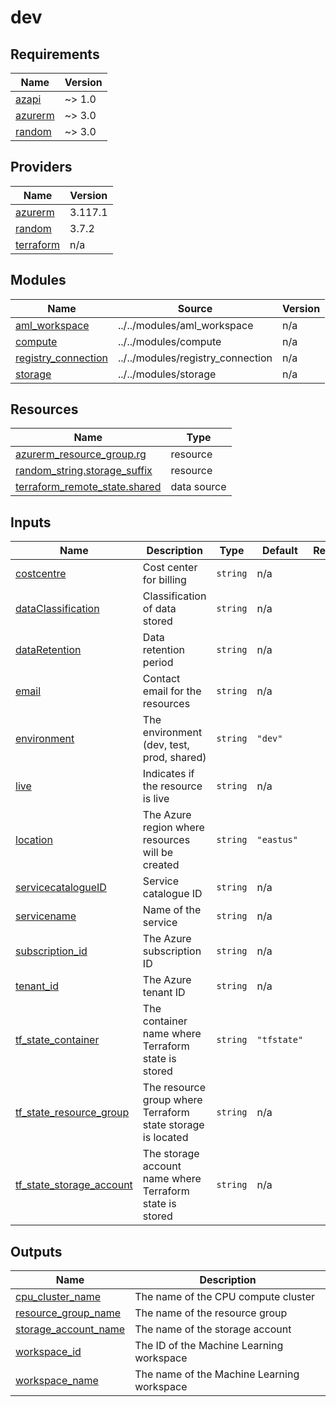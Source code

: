 # dev

<!-- BEGINNING OF PRE-COMMIT-TERRAFORM DOCS HOOK -->
## Requirements

| Name | Version |
|------|---------|
| <a name="requirement_azapi"></a> [azapi](#requirement\_azapi) | ~> 1.0 |
| <a name="requirement_azurerm"></a> [azurerm](#requirement\_azurerm) | ~> 3.0 |
| <a name="requirement_random"></a> [random](#requirement\_random) | ~> 3.0 |

## Providers

| Name | Version |
|------|---------|
| <a name="provider_azurerm"></a> [azurerm](#provider\_azurerm) | 3.117.1 |
| <a name="provider_random"></a> [random](#provider\_random) | 3.7.2 |
| <a name="provider_terraform"></a> [terraform](#provider\_terraform) | n/a |

## Modules

| Name | Source | Version |
|------|--------|---------|
| <a name="module_aml_workspace"></a> [aml\_workspace](#module\_aml\_workspace) | ../../modules/aml_workspace | n/a |
| <a name="module_compute"></a> [compute](#module\_compute) | ../../modules/compute | n/a |
| <a name="module_registry_connection"></a> [registry\_connection](#module\_registry\_connection) | ../../modules/registry_connection | n/a |
| <a name="module_storage"></a> [storage](#module\_storage) | ../../modules/storage | n/a |

## Resources

| Name | Type |
|------|------|
| [azurerm_resource_group.rg](https://registry.terraform.io/providers/hashicorp/azurerm/latest/docs/resources/resource_group) | resource |
| [random_string.storage_suffix](https://registry.terraform.io/providers/hashicorp/random/latest/docs/resources/string) | resource |
| [terraform_remote_state.shared](https://registry.terraform.io/providers/hashicorp/terraform/latest/docs/data-sources/remote_state) | data source |

## Inputs

| Name | Description | Type | Default | Required |
|------|-------------|------|---------|:--------:|
| <a name="input_costcentre"></a> [costcentre](#input\_costcentre) | Cost center for billing | `string` | n/a | yes |
| <a name="input_dataClassification"></a> [dataClassification](#input\_dataClassification) | Classification of data stored | `string` | n/a | yes |
| <a name="input_dataRetention"></a> [dataRetention](#input\_dataRetention) | Data retention period | `string` | n/a | yes |
| <a name="input_email"></a> [email](#input\_email) | Contact email for the resources | `string` | n/a | yes |
| <a name="input_environment"></a> [environment](#input\_environment) | The environment (dev, test, prod, shared) | `string` | `"dev"` | no |
| <a name="input_live"></a> [live](#input\_live) | Indicates if the resource is live | `string` | n/a | yes |
| <a name="input_location"></a> [location](#input\_location) | The Azure region where resources will be created | `string` | `"eastus"` | no |
| <a name="input_servicecatalogueID"></a> [servicecatalogueID](#input\_servicecatalogueID) | Service catalogue ID | `string` | n/a | yes |
| <a name="input_servicename"></a> [servicename](#input\_servicename) | Name of the service | `string` | n/a | yes |
| <a name="input_subscription_id"></a> [subscription\_id](#input\_subscription\_id) | The Azure subscription ID | `string` | n/a | yes |
| <a name="input_tenant_id"></a> [tenant\_id](#input\_tenant\_id) | The Azure tenant ID | `string` | n/a | yes |
| <a name="input_tf_state_container"></a> [tf\_state\_container](#input\_tf\_state\_container) | The container name where Terraform state is stored | `string` | `"tfstate"` | no |
| <a name="input_tf_state_resource_group"></a> [tf\_state\_resource\_group](#input\_tf\_state\_resource\_group) | The resource group where Terraform state storage is located | `string` | n/a | yes |
| <a name="input_tf_state_storage_account"></a> [tf\_state\_storage\_account](#input\_tf\_state\_storage\_account) | The storage account name where Terraform state is stored | `string` | n/a | yes |

## Outputs

| Name | Description |
|------|-------------|
| <a name="output_cpu_cluster_name"></a> [cpu\_cluster\_name](#output\_cpu\_cluster\_name) | The name of the CPU compute cluster |
| <a name="output_resource_group_name"></a> [resource\_group\_name](#output\_resource\_group\_name) | The name of the resource group |
| <a name="output_storage_account_name"></a> [storage\_account\_name](#output\_storage\_account\_name) | The name of the storage account |
| <a name="output_workspace_id"></a> [workspace\_id](#output\_workspace\_id) | The ID of the Machine Learning workspace |
| <a name="output_workspace_name"></a> [workspace\_name](#output\_workspace\_name) | The name of the Machine Learning workspace |
<!-- END OF PRE-COMMIT-TERRAFORM DOCS HOOK -->

